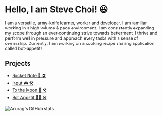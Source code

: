 # Hello, I am Steve Choi! 😃

I am a versatile, army-knife learner, worker and developer. I am familiar working in a high volume & pace environment. I am consistently expanding my scope through an ever-continuing strive towards betterment. I thrive and perform well in pressure and approach every tasks with a sense of ownership. Currently, I am working on a cooking recipe sharing application called bot-appetit!

## Projects
 - <a href="https://rocket-note-app.herokuapp.com/" > Rocket Note 🚀 </a>  <a href="https://github.com/fiasco071/aa-rocket-note" >🛠️</a>
 - <a href="https://inputapptest.herokuapp.com/" > Input 🎮 </a>  <a href="https://github.com/thstar79/input" >🛠️</a>
 - <a href="https://tothemoon-investment-app.herokuapp.com/" > To the Moon 🌙 </a>  <a href="https://github.com/fiasco071/tothemoon" >🛠️ </a>
 - <a href="https://bot-appetit.herokuapp.com/" > Bot Appetit 🧑‍🍳 </a>  <a href="https://github.com/Fiasco071/BotAppetit" >🛠️</a>


![Anurag's GitHub stats](https://github-readme-stats.vercel.app/api?username=Fiasco071&show_icons=true&theme=shades-of-purple)

